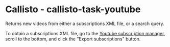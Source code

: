 Callisto - callisto-task-youtube
================================

Returns new videos from either a subscriptions XML file, or a search query.

To obtain a subscriptions XML file, go to the [Youtube subscription manager](https://www.youtube.com/subscription_manager),
scroll to the bottom, and click the "Export subscriptions" button.
